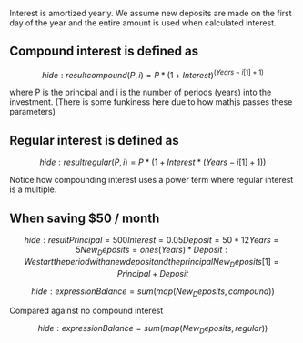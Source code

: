 Interest is amortized yearly.
We assume new deposits are made on the first day of the year and the entire amount is used when calculated interest.

## Compound interest is defined as
```math
hide: result
compound(P, i) = P * (1 + Interest)^(Years - i[1] + 1)
```
where P is the principal and i is the number of periods (years) into the investment.
(There is some funkiness here due to how mathjs passes these parameters)

## Regular interest is defined as
```math
hide: result
regular(P, i) = P * (1 + Interest * (Years - i[1] + 1))
```
Notice how compounding interest uses a power term where regular interest is a multiple.

## When saving $50 / month

```math
hide: result
Principal = 500
Interest = 0.05
Deposit = 50 * 12
Years = 5

New_Deposits = ones(Years)*Deposit
: We start the period with a new deposit and the principal
New_Deposits[1] = Principal + Deposit
```

```math
hide: expression 
Balance = sum(map(New_Deposits, compound))
```
Compared against no compound interest
```math
hide: expression
Balance = sum(map(New_Deposits, regular))
```
